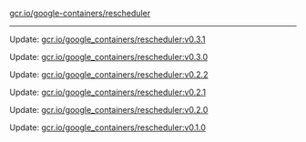 [gcr.io/google-containers/rescheduler](https://hub.docker.com/r/cruse/rescheduler/tags/) 

----
Update: [gcr.io/google_containers/rescheduler:v0.3.1](https://hub.docker.com/r/cruse/rescheduler/tags/)

Update: [gcr.io/google_containers/rescheduler:v0.3.0](https://hub.docker.com/r/cruse/rescheduler/tags/)

Update: [gcr.io/google_containers/rescheduler:v0.2.2](https://hub.docker.com/r/cruse/rescheduler/tags/)

Update: [gcr.io/google_containers/rescheduler:v0.2.1](https://hub.docker.com/r/cruse/rescheduler/tags/)

Update: [gcr.io/google_containers/rescheduler:v0.2.0](https://hub.docker.com/r/cruse/rescheduler/tags/)

Update: [gcr.io/google_containers/rescheduler:v0.1.0](https://hub.docker.com/r/cruse/rescheduler/tags/)

